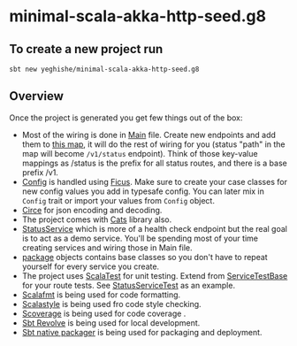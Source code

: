 minimal-scala-akka-http-seed.g8
=========================

## To create a new project run

```
sbt new yeghishe/minimal-scala-akka-http-seed.g8
```

## Overview

Once the project is generated you get few things out of the box:
* Most of the wiring is done in [Main](https://github.com/yeghishe/minimal-scala-akka-http-seed/blob/master/src/main/scala/io/github/yeghishe/Main.scala) file. Create new endpoints and add them to [this map](https://github.com/yeghishe/minimal-scala-akka-http-seed/blob/master/src/main/scala/io/github/yeghishe/Main.scala#L23), it will do the rest of wiring for you (status "path" in the map will become `/v1/status` endpoint). Think of those key-value mappings as /status is the prefix for all status routes, and there is a base prefix /v1.
* [Config](https://github.com/yeghishe/minimal-scala-akka-http-seed/blob/master/src/main/scala/io/github/yeghishe/Config.scala) is handled using [Ficus](https://github.com/ceedubs/ficus). Make sure to create your case classes for new config values you add in typesafe config. You can later mix in `Config` trait or import your values from `Config` object.
* [Circe](https://github.com/circe/circe) for json encoding and decoding.
* The project comes with [Cats](http://typelevel.org/cats/) library also.
* [StatusService](https://github.com/yeghishe/minimal-scala-akka-http-seed/blob/master/src/main/scala/io/github/yeghishe/StatusService.scala) which is more of a health check endpoint but the real goal is to act as a demo service. You'll be spending most of your time creating services and wiring those in Main file.
* [package](https://github.com/yeghishe/minimal-scala-akka-http-seed/blob/master/src/main/scala/io/github/yeghishe/package.scala) objects contains base classes so you don't have to repeat yourself for every service you create.
* The project uses [ScalaTest](http://www.scalatest.org/) for unit testing. Extend from [ServiceTestBase](https://github.com/yeghishe/minimal-scala-akka-http-seed/blob/master/src/test/scala/io/github/yeghishe/ServiceTestBase.scala) for your route tests. See [StatusServiceTest](https://github.com/yeghishe/minimal-scala-akka-http-seed/blob/master/src/test/scala/io/github/yeghishe/StatusServiceTest.scala) as an example.
* [Scalafmt](https://github.com/olafurpg/scalafmt) is being used for code formatting.
* [Scalastyle](http://www.scalastyle.org/) is being used fro code style checking.
* [Scoverage](https://github.com/scoverage/sbt-scoverage) is being used for code coverage .
* [Sbt Revolve](https://github.com/spray/sbt-revolver) is being used for local development.
* [Sbt native packager](https://github.com/sbt/sbt-native-packager) is being used  for packaging and deployment.
